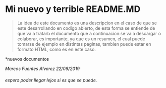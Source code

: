 # Mi nuevo y terrible README.MD

> La idea de este documento es una descripcion en el caso de que se este desarrollando en codigo abierto, de esta forma se entiende de que va a tratarb el documento que a continuacion se va a descargar o colaborar,  es importante, ya que es un resumen, el cual puede tomarse de ejemplo en distintas paginas, tambien puede estar en formato HTML, como es en este caso.

*nuevos documentos


*Marcos Fuentes Alvarez
22/06/2019*

###### espero poder llegar lejos si es que se puede.
